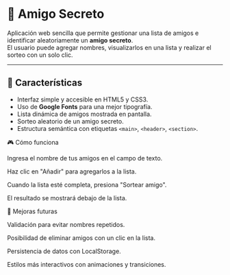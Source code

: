 # 🎁 Amigo Secreto

Aplicación web sencilla que permite gestionar una lista de amigos e identificar aleatoriamente un **amigo secreto**.  
El usuario puede agregar nombres, visualizarlos en una lista y realizar el sorteo con un solo clic.

---

## 🚀 Características

- Interfaz simple y accesible en HTML5 y CSS3.  
- Uso de **Google Fonts** para una mejor tipografía.  
- Lista dinámica de amigos mostrada en pantalla.  
- Sorteo aleatorio de un amigo secreto.  
- Estructura semántica con etiquetas `<main>`, `<header>`, `<section>`.  

🎮 Cómo funciona

Ingresa el nombre de tus amigos en el campo de texto.

Haz clic en "Añadir" para agregarlos a la lista.

Cuando la lista esté completa, presiona "Sortear amigo".

El resultado se mostrará debajo de la lista.

🌱 Mejoras futuras

Validación para evitar nombres repetidos.

Posibilidad de eliminar amigos con un clic en la lista.

Persistencia de datos con LocalStorage.

Estilos más interactivos con animaciones y transiciones.
